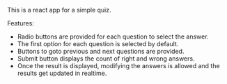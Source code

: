 This is a react app for a simple quiz.

Features:

- Radio buttons are provided for each question to select the answer.
- The first option for each question is selected by default.
- Buttons to goto previous and next questions are provided.
- Submit button displays the count of right and wrong answers.
- Once the result is displayed, modifying the answers is allowed and the results get updated in realtime.
